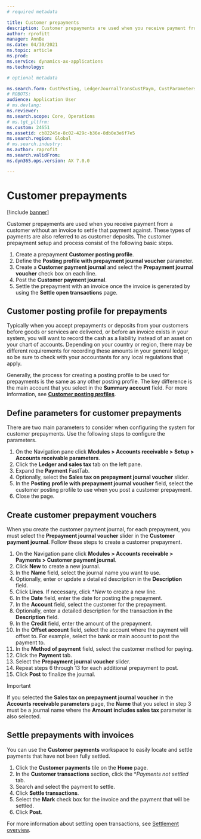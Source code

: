 ```yaml
---
# required metadata

title: Customer prepayments
description: Customer prepayments are used when you receive payment from a customer without an invoice to settle that payment against. These types of payments are also referred to as customer deposits. 
author: rprofitt
manager: AnnBe
ms.date: 04/30/2021
ms.topic: article
ms.prod: 
ms.service: dynamics-ax-applications
ms.technology: 

# optional metadata

ms.search.form: CustPosting, LedgerJournalTransCustPaym, CustParameters
# ROBOTS: 
audience: Application User
# ms.devlang: 
ms.reviewer: 
ms.search.scope: Core, Operations
# ms.tgt_pltfrm: 
ms.custom: 24651
ms.assetid: cb82245e-8c02-429c-b36e-8db0e3e6f7e5
ms.search.region: Global
# ms.search.industry: 
ms.author: raprofit
ms.search.validFrom: 
ms.dyn365.ops.version: AX 7.0.0

---
```


# Customer prepayments

[!include [banner](../includes/banner.md)]

Customer prepayments are used when you receive payment from a customer without an invoice to settle that payment against. These types of payments are also referred to as customer deposits. The customer prepayment setup and process consist of the following basic steps.

1. Create a prepayment **Customer posting profile**.
2. Define the **Posting profile with prepayment journal voucher** parameter.
3. Create a **Customer payment journal** and select the **Prepayment journal voucher** check box on each line.
4. Post the **Customer payment journal**.
5. Settle the prepayment with an invoice once the invoice is generated by using the **Settle open transactions** page.

## Customer posting profile for prepayments

Typically when you accept prepayments or deposits from your customers before goods or services are delivered, or before an invoice exists in your system, you will want to record the cash as a liability instead of an asset on your chart of accounts. Depending on your country or region, there may be different requirements for recording these amounts in your general ledger, so be sure to check with your accountants for any local regulations that apply.

Generally, the process for creating a posting profile to be used for prepayments is the same as any other posting profile. The key difference is the main account that you select in the **Summary account** field.  For more information, see [**Customer posting profiles**](customer-posting-profiles.md).

## Define parameters for customer prepayments

There are two main parameters to consider when configuring the system for customer prepayments. Use the following steps to configure the parameters.

1. On the Navigation pane click **Modules > Accounts receivable > Setup > Accounts receivable parameters**.
2. Click the **Ledger and sales tax** tab on the left pane.
3. Expand the **Payment** FastTab.
4. Optionally, select the **Sales tax on prepayment journal voucher** slider.
5. In the **Posting profile with prepayment journal voucher** field, select the customer posting profile to use when you post a customer prepayment.
6. Close the page.

## Create customer prepayment vouchers

When you create the customer payment journal, for each prepayment, you must select the **Prepayment journal voucher** slider in the **Customer payment journal**. Follow these steps to create a customer prepayment.

1. On the Navigation pane click **Modules > Accounts receivable > Payments > Customer payment journal**.
2. Click **New** to create a new journal.
3. In the **Name** field, select the journal name you want to use.
4. Optionally, enter or update a detailed description in the **Description** field.
5. Click **Lines**. If necessary, click **New* to create a new line.
6. In the **Date** field, enter the date for posting the prepayment.
7. In the **Account** field, select the customer for the prepayment.
8. Optionally, enter a detailed description for the transaction in the **Description** field.
9. In the **Credit** field, enter the amount of the prepayment.
10. In the **Offset account** field, select the account where the payment will offset to. For example, select the bank or main account to post the payment to.
11. In the **Method of payment** field, select the customer method for paying.
12. Click the **Payment** tab.
13. Select the **Prepayment journal voucher** slider.
14. Repeat steps 6 through 13 for each additional prepayment to post.
15. Click **Post** to finalize the journal.

> [!IMPORTANT]
> If you selected the **Sales tax on prepayment journal voucher** in the **Accounts receivable parameters** page, the **Name** that you select in step 3 must be a journal name where the **Amount includes sales tax** parameter is also selected. 

## Settle prepayments with invoices

You can use the **Customer payments** workspace to easily locate and settle payments that have not been fully settled.

1. Click the **Customer payments** tile on the **Home** page.
2. In the **Customer transactions** section, click the **Payments not settled* tab.
3. Search and select the payment to settle.
4. Click **Settle transactions**.
5. Select the **Mark** check box for the invoice and the payment that will be settled.
6. Click **Post**.

For more information about settling open transactions, see [Settlement overview](/cash-bank-management/settlement-overview.md).
